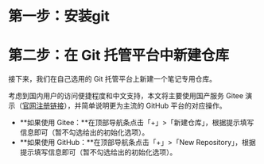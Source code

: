 # 第一步：安装git
# 第二步：在 Git 托管平台中新建仓库
接下来，我们在自己选用的 Git 托管平台上新建一个笔记专用仓库。

考虑到国内用户的访问便捷程度和中文支持，本文将主要使用国产服务 Gitee 演示（[官网注册链接](https://sspai.com/link?target=https%3A%2F%2Fgitee.com%2F)），并简单说明更为主流的 GitHub 平台的对应操作。

- **如果使用 Gitee：**在顶部导航条点击「+」>「新建仓库」，根据提示填写信息即可（暂不勾选给出的初始化选项）。
- **如果使用 GitHub：**在顶部导航条点击「+」>「New Repository」，根据提示填写信息即可（暂不勾选给出的初始化选项）。
